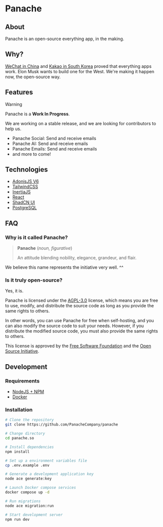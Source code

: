 # Panache

## About

Panache is an open-source everything app, in the making.

## Why?

[WeChat in China](https://en.wikipedia.org/wiki/WeChat) and [Kakao in South Korea](https://en.wikipedia.org/wiki/Kakao) proved that everything apps work. Elon Musk wants to build one for the West. We're making it happen now, the open-source way.

## Features

> [!WARNING]
>
> Panache is a **Work In Progress**.
>
> We are working on a stable release, and we are looking for contributors to help us.

- Panache Social: Send and receive emails
- Panache AI: Send and receive emails
- Panache Emails: Send and receive emails
- and more to come!

## Technologies

- [AdonisJS V6](https://adonisjs.com)
- [TailwindCSS](https://tailwindcss.com)
- [InertiaJS](https://inertiajs.com)
- [React](https://react.dev)
- [ShadCN UI](https://ui.shadcn.com)
- [PostgreSQL](https://www.postgresql.org)

## FAQ

### Why is it called Panache?

> **Panache** (_noun, figurative_)
>
> An attitude blending nobility, elegance, grandeur, and flair.

We believe this name represents the initiative very well. ^^

### Is it truly open-source?

Yes, it is.

Panache is licensed under the [AGPL-3.0](https://github.com/panacheapp/panache/blob/main/LICENSE) license, which means you are free to use, modify, and distribute the source code as long as you provide the same rights to others.

In other words, you can use Panache for free when self-hosting, and you can also modify the source code to suit your needs. However, if you distribute the modified source code, you must also provide the same rights to others.

This license is approved by the [Free Software Foundation](https://www.gnu.org/licenses/license-list.html) and the [Open Source Initiative](https://opensource.org/licenses).

## Development

### Requirements

- [NodeJS + NPM](https://nodejs.org)
- [Docker](https://www.docker.com)

### Installation

```bash
# Clone the repository
git clone https://github.com/PanacheCompany/panache

# Change directory
cd panache.so

# Install dependencies
npm install

# Set up a environment variables file
cp .env.example .env

# Generate a development application key
node ace generate:key

# Launch Docker compose services
docker compose up -d

# Run migrations
node ace migration:run

# Start development server
npm run dev
```
